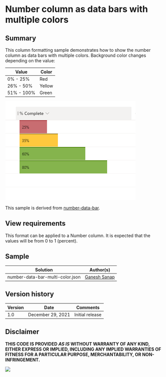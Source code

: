 # Number column as data bars with multiple colors

## Summary

This column formatting sample demonstrates how to show the number column as data bars with multiple colors. Background color changes depending on the value: 

Value                       |Color
----------------------------|---------------------------
0% - 25% |Red
26% - 50% |Yellow
51% - 100% |Green

![screenshot of the sample](./assets/screenshot.png)

This sample is derived from [number-data-bar](https://github.com/pnp/List-Formatting/tree/master/column-samples/number-data-bar).

## View requirements

This format can be applied to a Number column. It is expected that the values will be from 0 to 1 (percent).

## Sample

Solution                       |Author(s)
-------------------------------|---------------------------
number-data-bar-multi-color.json |[Ganesh Sanap](https://twitter.com/GaneshSanap20)

## Version history

Version |Date          |Comments
--------|--------------|--------------------------------
1.0     |December 29, 2021 |Initial release

## Disclaimer

**THIS CODE IS PROVIDED *AS IS* WITHOUT WARRANTY OF ANY KIND, EITHER EXPRESS OR IMPLIED, INCLUDING ANY IMPLIED WARRANTIES OF FITNESS FOR A PARTICULAR PURPOSE, MERCHANTABILITY, OR NON-INFRINGEMENT.**

<img src="https://telemetry.sharepointpnp.com/sp-dev-list-formatting/column-samples/number-data-bar-multi-color" />
